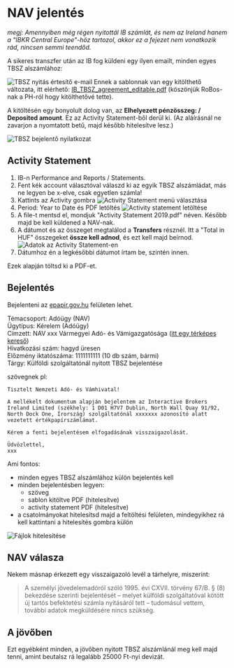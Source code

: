 # NAV jelentés

_megj: Amennyiben még régen nyitottál IB számlát, és nem az Ireland hanem a "IBKR Central Europe"-höz tartozol, akkor ez a fejezet nem vonatkozik rád, nincsen semmi teendőd._

A sikeres transzfer után az IB fog küldeni egy ilyen emailt, minden egyes TBSZ alszámlához:

![TBSZ nyitás értesítő e-mail](../images/funding%20notice.png)
Ennek a sablonnak van egy kitölthető változata, itt elérhető: [IB_TBSZ_agreement_editable.pdf](../sablonok/IB_TBSZ_agreement_editable.pdf) (köszönjük RoBos-nak a PH-ról hogy kitölthetővé tette).

A kitöltésén egy bonyolult dolog van, az **Elhelyezett pénzösszeg: / Deposited amount**.
Ez az Activity Statement-ből derül ki.
(Az aláírásnál ne zavarjon a nyomtatott betű, majd később hitelesítve lesz.)

![TBSZ bejelentő nyilatkozat](../images/nav%20bejelento%20kep.png)

## Activity Statement

1. IB-n Performance and Reports / Statements.
2. Fent kék account választóval válaszd ki az egyik TBSZ alszámládat, más ne legyen be x-elve, csak egyetlen számla!
3. Kattints az Activity gombra
   ![Activity Statement menü választása](../images/activity%20report.png)
4. Period: Year to Date és PDF letöltés
   ![Activity statement letöltése](../images/activity%20report%20PDF.png)
5. A file-t mentsd el, mondjuk "Activity Statement 2019.pdf" néven. Később majd be kell küldened a NAV-nak.
6. A dátumot és az összeget megtalálod a **Transfers** résznél. Itt a "Total in HUF" összegeket **össze kell adnod**, és ezt kell majd beírnod.
   ![Adatok az Activity Statement-en](../images/activity%20calculate.png)
7. Dátumhoz én a legkésőbbi dátumot írtam be, szintén innen.

Ezek alapján töltsd ki a PDF-et.

## Bejelentés

Bejelenteni az [epapir.gov.hu](https://epapir.gov.hu/) felületen lehet.

Témacsoport: Adóügy (NAV)  
Ügytípus: Kérelem (Adóügy)  
Címzett: NAV xxx Vármegyei Adó- és Vámigazgatósága ([itt egy térképes kereső](https://nav.gov.hu/igazgatosagok/igazgatosagok/igazgatosag-kereso))  
Hivatkozási szám: hagyd üresen  
Előzmény iktatószáma: 1111111111 (10 db szám, bármi)  
Tárgy: Külföldi szolgáltatónál nyitott TBSZ bejelentése

szövegnek pl:

```none
Tisztelt Nemzeti Adó- és Vámhivatal!

A mellékelt dokumentum alapján bejelentem az Interactive Brokers Ireland Limited (székhely: 1 D01 H7V7 Dublin, North Wall Quay 91/92, North Dock One, Írország) szolgáltatónál xxxxxxx azonosító alatt vezetett értékpapírszámlámat.

Kérem a fenti bejelentésem elfogadásának visszaigazolását.

Üdvözlettel,
xxx
```

Ami fontos:

- minden egyes TBSZ alszámlához külön bejelentés kell
- minden bejelentésben legyen:
  - szöveg
  - sablon kitöltve PDF (hitelesítve)
  - activity statement PDF (hitelesítve)
- a csatolmányokat hitelesítsd majd a feltöltési felületen, mindegyikhez rá kell kattintani a hitelesítés gombra külön

![Fájlok hitelesítése](../images/hitelesites.png)

## NAV válasza

Nekem másnap érkezett egy visszaigazoló levél a tárhelyre, miszerint:

> A személyi jövedelemadóról szóló 1995. évi CXVII. törvény 67/B. § (8) bekezdése szerinti bejelentését – melyet külföldi szolgáltatóval kötött új tartós befektetési számla nyitásáról tett – tudomásul vettem, további adatok megküldésére nincs szükség.

## A jövőben

Ezt egyébként minden, a jövőben nyitott TBSZ alszámlánál meg kell majd tenni, amint beutalsz rá legalább 25000 Ft-nyi devizát.
